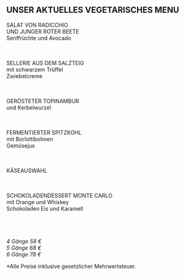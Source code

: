 ## UNSER AKTUELLES VEGETARISCHES MENU

SALAT VON RADICCHIO  
UND JUNGER ROTER BEETE  
Senffrüchte und Avocado  
<br><br>

SELLERIE AUS DEM SALZTEIG  
mit schwarzem Trüffel  
Zwiebelcreme  
<br><br>

GERÖSTETER TOPINAMBUR  
und Kerbelwurzel  
<br><br>

FERMENTIERTER SPITZKOHL    
mit Borlottibohnen  
Gemüsejus  
<br><br>

KÄSEAUSWAHL  
<br><br>

SCHOKOLADENDESSERT MONTE CARLO  
mit Orange und Whiskey  
Schokoladen Eis und Karamell  
<br>
<br>
<br>
<br>
_4 Gänge 58 €_  
_5 Gänge 68 €_   
_6 Gänge 78 €_  
  
\*Alle Preise inklusive gesetzlicher Mehrwertsteuer.
